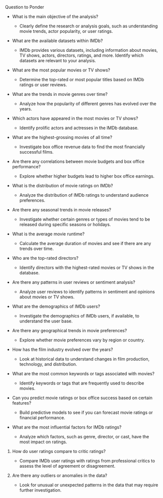 Question to Ponder

* What is the main objective of the analysis?
    * Clearly define the research or analysis goals, such as understanding movie trends, actor popularity, or user ratings.
* What are the available datasets within IMDb?
    * IMDb provides various datasets, including information about movies, TV shows, actors, directors, ratings, and more. Identify which datasets are relevant to your analysis.
* What are the most popular movies or TV shows?

    * Determine the top-rated or most popular titles based on IMDb ratings or user reviews.
* What are the trends in movie genres over time?

    * Analyze how the popularity of different genres has evolved over the years.
* Which actors have appeared in the most movies or TV shows?

    * Identify prolific actors and actresses in the IMDb database.
* What are the highest-grossing movies of all time?

    * Investigate box office revenue data to find the most financially successful films.
* Are there any correlations between movie budgets and box office performance?

    * Explore whether higher budgets lead to higher box office earnings.
* What is the distribution of movie ratings on IMDb?

    * Analyze the distribution of IMDb ratings to understand audience preferences.
* Are there any seasonal trends in movie releases?

    * Investigate whether certain genres or types of movies tend to be released during specific seasons or holidays.
* What is the average movie runtime?

    * Calculate the average duration of movies and see if there are any trends over time.
* Who are the top-rated directors?

    * Identify directors with the highest-rated movies or TV shows in the database.
* Are there any patterns in user reviews or sentiment analysis?

    * Analyze user reviews to identify patterns in sentiment and opinions about movies or TV shows.
* What are the demographics of IMDb users?

    * Investigate the demographics of IMDb users, if available, to understand the user base.
* Are there any geographical trends in movie preferences?

    * Explore whether movie preferences vary by region or country.
* How has the film industry evolved over the years?

    * Look at historical data to understand changes in film production, technology, and distribution.
* What are the most common keywords or tags associated with movies?

    * Identify keywords or tags that are frequently used to describe movies.
* Can you predict movie ratings or box office success based on certain features?

    * Build predictive models to see if you can forecast movie ratings or financial performance.
* What are the most influential factors for IMDb ratings?

    * Analyze which factors, such as genre, director, or cast, have the most impact on ratings.

1. How do user ratings compare to critic ratings?

    * Compare IMDb user ratings with ratings from professional critics to assess the level of agreement or disagreement.

1. Are there any outliers or anomalies in the data?

    * Look for unusual or unexpected patterns in the data that may require further investigation.

